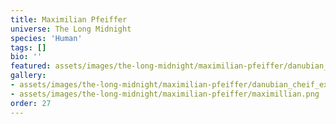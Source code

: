 ```yaml
---
title: Maximilian Pfeiffer
universe: The Long Midnight
species: 'Human'
tags: []
bio: ''
featured: assets/images/the-long-midnight/maximilian-pfeiffer/danubian_cheif_executive.png
gallery:
- assets/images/the-long-midnight/maximilian-pfeiffer/danubian_cheif_executive.png
- assets/images/the-long-midnight/maximilian-pfeiffer/maximillian.png
order: 27
---
```

